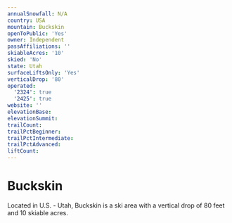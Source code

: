 ```yaml
---
annualSnowfall: N/A
country: USA
mountain: Buckskin
openToPublic: 'Yes'
owner: Independent
passAffiliations: ''
skiableAcres: '10'
skied: 'No'
state: Utah
surfaceLiftsOnly: 'Yes'
verticalDrop: '80'
operated:
  '2324': true
  '2425': true
website: ''
elevationBase:
elevationSummit:
trailCount:
trailPctBeginner:
trailPctIntermediate:
trailPctAdvanced:
liftCount:
---
```



# Buckskin

Located in U.S. - Utah, Buckskin is a ski area with a vertical drop of 80 feet and 10 skiable acres.
